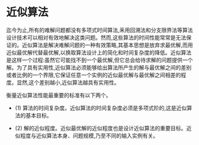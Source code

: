 # 近似算法

迄今为止,所有的难解问题都没有多项式时间算法,釆用回溯法和分支限界法等算法设计技术可以相对有效地解决这类问题。然而,这些算法的时间性能常常是无法保证的。近似算法是解决难解问题的一种有效策略,其基本思想是放弃求最优解,而用近似最优解代替最优解,以换取算法设计上的简化和时间复杂度的降低。近似算法是这样一个过程:虽然它可能找不到一个最优解,但它总会给待求解的问题提供一个解。为了具有实用性,近似算法必须能够给出算法所产生的解与最优解之间的差别或者比例的一个界限,它保证任意一个实例的近似最优解与最优解之间相差的程度。显然,这个差别越小,近似算法越具有实用性。

衡量近似算法性能最重要的标准有以下两个。

+ (1) 算法的时间复杂度。近似算法的时间复杂度必须是多项式阶的,这是近似算法的基本目标。

+ (2) 解的近似程度。近似最优解的近似程度也是设计近似算法的重要目标。近似程度与近似算法本身、问题规模,乃至不同的输入实例有关。

